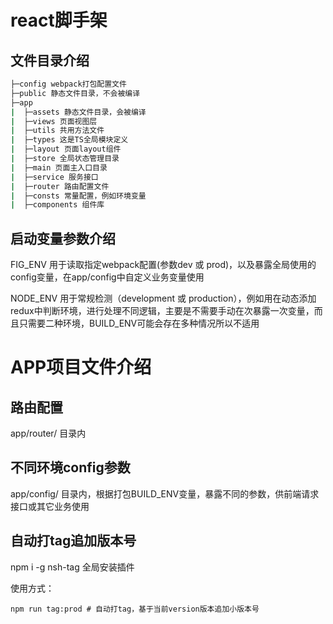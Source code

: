 # react脚手架

## 文件目录介绍

```BASH
├─config webpack打包配置文件
├─public 静态文件目录，不会被编译
├─app
|  ├─assets 静态文件目录，会被编译
|  ├─views 页面视图层
|  ├─utils 共用方法文件
|  ├─types 这是TS全局模块定义
|  ├─layout 页面layout组件
|  ├─store 全局状态管理目录
|  ├─main 页面主入口目录
|  ├─service 服务接口
|  ├─router 路由配置文件
|  ├─consts 常量配置，例如环境变量
|  ├─components 组件库
```

## 启动变量参数介绍

FIG_ENV 用于读取指定webpack配置(参数dev 或 prod)，以及暴露全局使用的config变量，在app/config中自定义业务变量使用

NODE_ENV 用于常规检测（development 或 production），例如用在动态添加redux中判断环境，进行处理不同逻辑，主要是不需要手动在次暴露一次变量，而且只需要二种环境，BUILD_ENV可能会存在多种情况所以不适用

# APP项目文件介绍

## 路由配置

app/router/ 目录内

## 不同环境config参数

app/config/ 目录内，根据打包BUILD_ENV变量，暴露不同的参数，供前端请求接口或其它业务使用


## 自动打tag追加版本号

npm i -g nsh-tag 全局安装插件

使用方式：

```shell
npm run tag:prod # 自动打tag，基于当前version版本追加小版本号
```